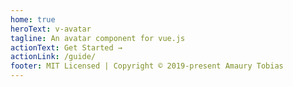 ```yaml
---
home: true
heroText: v-avatar
tagline: An avatar component for vue.js
actionText: Get Started →
actionLink: /guide/
footer: MIT Licensed | Copyright © 2019-present Amaury Tobias
---
```

